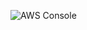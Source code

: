 ![AWS Console](https://user-images.githubusercontent.com/46100270/124643192-6a0f5e80-deae-11eb-9967-5aba0789d337.jpg)


